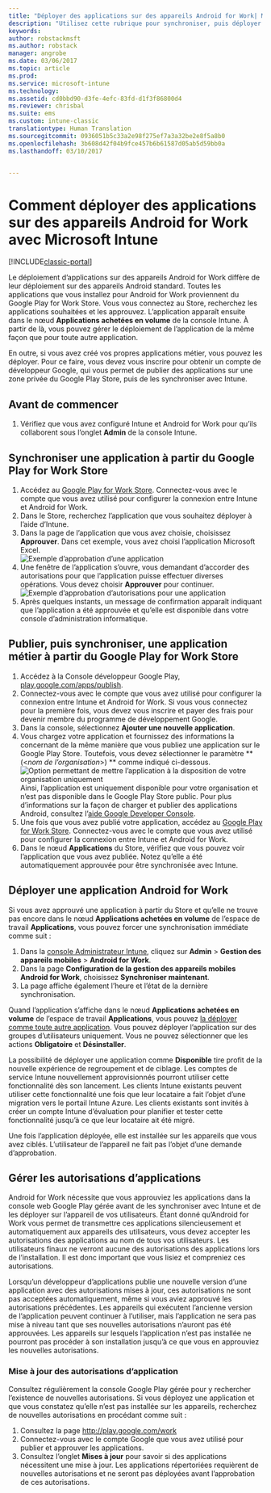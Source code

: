 ```yaml
---
title: "Déployer des applications sur des appareils Android for Work| Microsoft Docs"
description: "Utilisez cette rubrique pour synchroniser, puis déployer des applications sur des appareils Android for Work à partir du Google Play for Work Store."
keywords: 
author: robstackmsft
ms.author: robstack
manager: angrobe
ms.date: 03/06/2017
ms.topic: article
ms.prod: 
ms.service: microsoft-intune
ms.technology: 
ms.assetid: cd0bbd90-d3fe-4efc-83fd-d1f3f86800d4
ms.reviewer: chrisbal
ms.suite: ems
ms.custom: intune-classic
translationtype: Human Translation
ms.sourcegitcommit: 0936051b5c33a2e98f275ef7a3a32be2e8f5a8b0
ms.openlocfilehash: 3b608d42f04b9fce457b6b61587d05ab5d59bb0a
ms.lasthandoff: 03/10/2017


---
```


# <a name="how-to-deploy-apps-to-android-for-work-devices-with-intune"></a>Comment déployer des applications sur des appareils Android for Work avec Microsoft Intune

[!INCLUDE[classic-portal](../includes/classic-portal.md)]

Le déploiement d’applications sur des appareils Android for Work diffère de leur déploiement sur des appareils Android standard. Toutes les applications que vous installez pour Android for Work proviennent du Google Play for Work Store. Vous vous connectez au Store, recherchez les applications souhaitées et les approuvez.
L’application apparaît ensuite dans le nœud **Applications achetées en volume** de la console Intune. À partir de là, vous pouvez gérer le déploiement de l’application de la même façon que pour toute autre application.

En outre, si vous avez créé vos propres applications métier, vous pouvez les déployer. Pour ce faire, vous devez vous inscrire pour obtenir un compte de développeur Google, qui vous permet de publier des applications sur une zone privée du Google Play Store, puis de les synchroniser avec Intune.

## <a name="before-you-start"></a>Avant de commencer

1. Vérifiez que vous avez configuré Intune et Android for Work pour qu’ils collaborent sous l’onglet **Admin** de la console Intune.

## <a name="synchronize-an-app-from-the-google-play-for-work-store"></a>Synchroniser une application à partir du Google Play for Work Store


1. Accédez au [Google Play for Work Store](https://play.google.com/work). Connectez-vous avec le compte que vous avez utilisé pour configurer la connexion entre Intune et Android for Work.
2. Dans le Store, recherchez l’application que vous souhaitez déployer à l’aide d’Intune.
3. Dans la page de l’application que vous avez choisie, choisissez **Approuver**. Dans cet exemple, vous avez choisi l’application Microsoft Excel.<br>
  ![Exemple d’approbation d’une application](media/approve.png)
4. Une fenêtre de l’application s’ouvre, vous demandant d’accorder des autorisations pour que l’application puisse effectuer diverses opérations. Vous devez choisir **Approuver** pour continuer.<br>
  ![Exemple d’approbation d’autorisations pour une application](media/approve-app-permissions.png)
5. Après quelques instants, un message de confirmation apparaît indiquant que l’application a été approuvée et qu’elle est disponible dans votre console d’administration informatique.

## <a name="publish-then-synchronize-a-line-of-business-app-from-the-google-play-for-work-store"></a>Publier, puis synchroniser, une application métier à partir du Google Play for Work Store

1. Accédez à la Console développeur Google Play, [play.google.com/apps/publish](https://play.google.com/apps/publish).
2. Connectez-vous avec le compte que vous avez utilisé pour configurer la connexion entre Intune et Android for Work. Si vous vous connectez pour la première fois, vous devez vous inscrire et payer des frais pour devenir membre du programme de développement Google.
3. Dans la console, sélectionnez **Ajouter une nouvelle application**.
4. Vous chargez votre application et fournissez des informations la concernant de la même manière que vous publiez une application sur le Google Play Store. Toutefois, vous devez sélectionner le paramètre **(<*nom de l’organisation*>) ** comme indiqué ci-dessous.<br>
  ![Option permettant de mettre l’application à la disposition de votre organisation uniquement](media/restrict.png)<br>
Ainsi, l’application est uniquement disponible pour votre organisation et n’est pas disponible dans le Google Play Store public.
Pour plus d’informations sur la façon de charger et publier des applications Android, consultez l’[aide Google Developer Console](https://support.google.com/googleplay/android-developer/answer/113469).
5. Une fois que vous avez publié votre application, accédez au [Google Play for Work Store](https://play.google.com/work). Connectez-vous avec le compte que vous avez utilisé pour configurer la connexion entre Intune et Android for Work.
6. Dans le nœud **Applications** du Store, vérifiez que vous pouvez voir l’application que vous avez publiée. Notez qu’elle a été automatiquement approuvée pour être synchronisée avec Intune.

## <a name="deploy-an-android-for-work-app"></a>Déployer une application Android for Work

Si vous avez approuvé une application à partir du Store et qu’elle ne trouve pas encore dans le nœud **Applications achetées en volume** de l’espace de travail **Applications**, vous pouvez forcer une synchronisation immédiate comme suit :

1. Dans la [console Administrateur Intune](https://manage.microsoft.com), cliquez sur **Admin** > **Gestion des appareils mobiles** > **Android for Work**.
2. Dans la page **Configuration de la gestion des appareils mobiles Android for Work**, choisissez **Synchroniser maintenant**.
3. La page affiche également l’heure et l’état de la dernière synchronisation.

Quand l’application s’affiche dans le nœud **Applications achetées en volume** de l’espace de travail **Applications**, vous pouvez [la déployer comme toute autre application](deploy-apps-in-microsoft-intune.md). Vous pouvez déployer l’application sur des groupes d’utilisateurs uniquement. Vous ne pouvez sélectionner que les actions **Obligatoire** et **Désinstaller**.

La possibilité de déployer une application comme **Disponible** tire profit de la nouvelle expérience de regroupement et de ciblage. Les comptes de service Intune nouvellement approvisionnés pourront utiliser cette fonctionnalité dès son lancement. Les clients Intune existants peuvent utiliser cette fonctionnalité une fois que leur locataire a fait l’objet d’une migration vers le portail Intune Azure. Les clients existants sont invités à créer un compte Intune d’évaluation pour planifier et tester cette fonctionnalité jusqu’à ce que leur locataire ait été migré.

Une fois l’application déployée, elle est installée sur les appareils que vous avez ciblés. L’utilisateur de l’appareil ne fait pas l’objet d’une demande d’approbation.

## <a name="manage-app-permissions"></a>Gérer les autorisations d’applications
Android for Work nécessite que vous approuviez les applications dans la console web Google Play gérée avant de les synchroniser avec Intune et de les déployer sur l’appareil de vos utilisateurs.  Étant donné qu’Android for Work vous permet de transmettre ces applications silencieusement et automatiquement aux appareils des utilisateurs, vous devez accepter les autorisations des applications au nom de tous vos utilisateurs.  Les utilisateurs finaux ne verront aucune des autorisations des applications lors de l’installation. Il est donc important que vous lisiez et compreniez ces autorisations.

Lorsqu’un développeur d’applications publie une nouvelle version d’une application avec des autorisations mises à jour, ces autorisations ne sont pas acceptées automatiquement, même si vous aviez approuvé les autorisations précédentes. Les appareils qui exécutent l’ancienne version de l’application peuvent continuer à l’utiliser, mais l’application ne sera pas mise à niveau tant que ses nouvelles autorisations n’auront pas été approuvées. Les appareils sur lesquels l’application n’est pas installée ne pourront pas procéder à son installation jusqu’à ce que vous en approuviez les nouvelles autorisations.

### <a name="how-to-update-app-permissions"></a>Mise à jour des autorisations d’application

Consultez régulièrement la console Google Play gérée pour y rechercher l’existence de nouvelles autorisations. Si vous déployez une application et que vous constatez qu’elle n’est pas installée sur les appareils, recherchez de nouvelles autorisations en procédant comme suit :

1. Consultez la page http://play.google.com/work
2. Connectez-vous avec le compte Google que vous avez utilisé pour publier et approuver les applications.
3. Consultez l’onglet **Mises à jour** pour savoir si des applications nécessitent une mise à jour.  Les applications répertoriées requièrent de nouvelles autorisations et ne seront pas déployées avant l’approbation de ces autorisations.  

